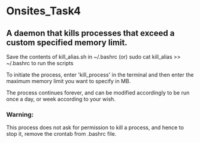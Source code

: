 # Onsites_Task4

## A daemon that kills processes that exceed a custom specified memory limit.

Save the contents of kill_alias.sh in ~/.bashrc
(or)
sudo cat kill_alias >> ~/.bashrc 
to run the scripts

To initiate the process, enter 'kill_process' in the terminal and then enter the maximum memory limit you want to specify in MB.

The process continues forever, and can be modified accordingly to be run once a day, or week according to your wish.

### Warning:
This process does not ask for permission to kill a process, and hence to stop it, remove the crontab from .bashrc file.